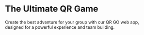 # The Ultimate QR Game

Create the best adventure for your group with our QR GO web app, designed for a powerful experience and team building.
